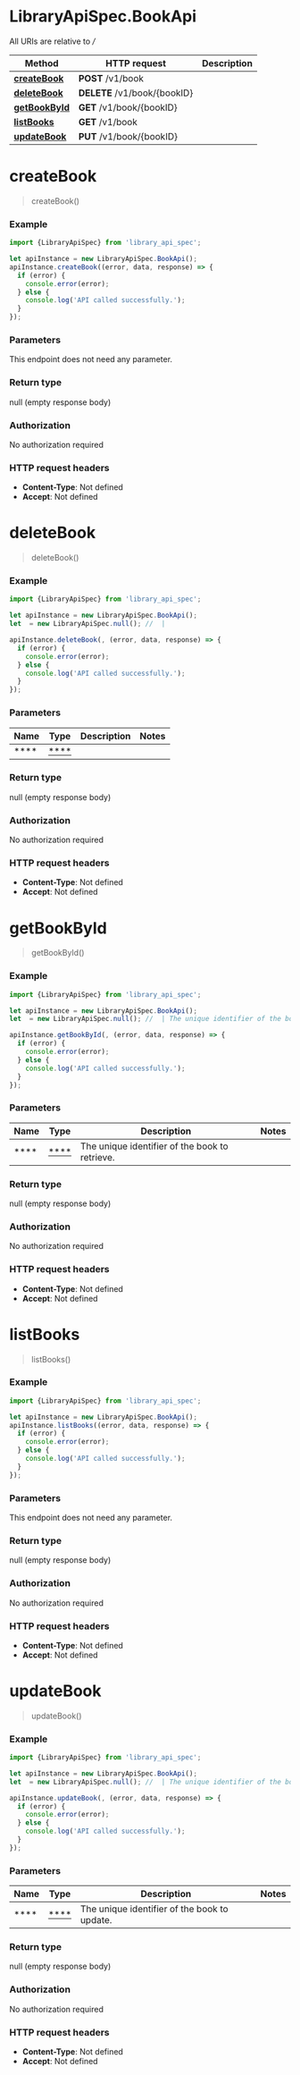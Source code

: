 # LibraryApiSpec.BookApi

All URIs are relative to */*

Method | HTTP request | Description
------------- | ------------- | -------------
[**createBook**](BookApi.md#createBook) | **POST** /v1/book | 
[**deleteBook**](BookApi.md#deleteBook) | **DELETE** /v1/book/{bookID} | 
[**getBookById**](BookApi.md#getBookById) | **GET** /v1/book/{bookID} | 
[**listBooks**](BookApi.md#listBooks) | **GET** /v1/book | 
[**updateBook**](BookApi.md#updateBook) | **PUT** /v1/book/{bookID} | 

<a name="createBook"></a>
# **createBook**
> createBook()



### Example
```javascript
import {LibraryApiSpec} from 'library_api_spec';

let apiInstance = new LibraryApiSpec.BookApi();
apiInstance.createBook((error, data, response) => {
  if (error) {
    console.error(error);
  } else {
    console.log('API called successfully.');
  }
});
```

### Parameters
This endpoint does not need any parameter.

### Return type

null (empty response body)

### Authorization

No authorization required

### HTTP request headers

 - **Content-Type**: Not defined
 - **Accept**: Not defined

<a name="deleteBook"></a>
# **deleteBook**
> deleteBook()



### Example
```javascript
import {LibraryApiSpec} from 'library_api_spec';

let apiInstance = new LibraryApiSpec.BookApi();
let  = new LibraryApiSpec.null(); //  | 

apiInstance.deleteBook(, (error, data, response) => {
  if (error) {
    console.error(error);
  } else {
    console.log('API called successfully.');
  }
});
```

### Parameters

Name | Type | Description  | Notes
------------- | ------------- | ------------- | -------------
 **** | [****](.md)|  | 

### Return type

null (empty response body)

### Authorization

No authorization required

### HTTP request headers

 - **Content-Type**: Not defined
 - **Accept**: Not defined

<a name="getBookById"></a>
# **getBookById**
> getBookById()



### Example
```javascript
import {LibraryApiSpec} from 'library_api_spec';

let apiInstance = new LibraryApiSpec.BookApi();
let  = new LibraryApiSpec.null(); //  | The unique identifier of the book to retrieve.

apiInstance.getBookById(, (error, data, response) => {
  if (error) {
    console.error(error);
  } else {
    console.log('API called successfully.');
  }
});
```

### Parameters

Name | Type | Description  | Notes
------------- | ------------- | ------------- | -------------
 **** | [****](.md)| The unique identifier of the book to retrieve. | 

### Return type

null (empty response body)

### Authorization

No authorization required

### HTTP request headers

 - **Content-Type**: Not defined
 - **Accept**: Not defined

<a name="listBooks"></a>
# **listBooks**
> listBooks()



### Example
```javascript
import {LibraryApiSpec} from 'library_api_spec';

let apiInstance = new LibraryApiSpec.BookApi();
apiInstance.listBooks((error, data, response) => {
  if (error) {
    console.error(error);
  } else {
    console.log('API called successfully.');
  }
});
```

### Parameters
This endpoint does not need any parameter.

### Return type

null (empty response body)

### Authorization

No authorization required

### HTTP request headers

 - **Content-Type**: Not defined
 - **Accept**: Not defined

<a name="updateBook"></a>
# **updateBook**
> updateBook()



### Example
```javascript
import {LibraryApiSpec} from 'library_api_spec';

let apiInstance = new LibraryApiSpec.BookApi();
let  = new LibraryApiSpec.null(); //  | The unique identifier of the book to update.

apiInstance.updateBook(, (error, data, response) => {
  if (error) {
    console.error(error);
  } else {
    console.log('API called successfully.');
  }
});
```

### Parameters

Name | Type | Description  | Notes
------------- | ------------- | ------------- | -------------
 **** | [****](.md)| The unique identifier of the book to update. | 

### Return type

null (empty response body)

### Authorization

No authorization required

### HTTP request headers

 - **Content-Type**: Not defined
 - **Accept**: Not defined

